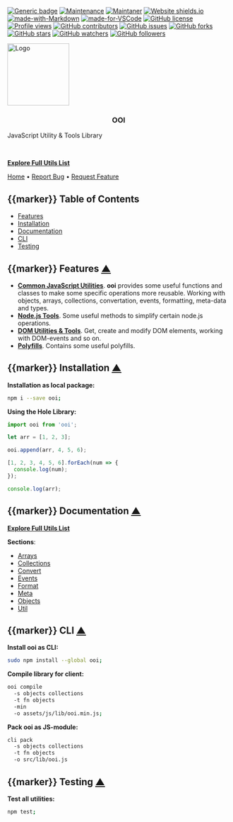 <!-- favicon: https://cdn.sencort.com/icons/sencort/logo.png -->

[![Generic badge](https://img.shields.io/badge/Version-0.1.1-green.svg)](https://shields.io/) [![Maintenance](https://img.shields.io/badge/Maintained%3F-yes-green.svg)](https://GitHub.com/Naereen/StrapDown.js/graphs/commit-activity) [![Maintaner](https://img.shields.io/badge/Maintainer-teniryte-blue)](https://img.shields.io/badge/maintainer-teniryte-blue) [![Website shields.io](https://img.shields.io/website-up-down-green-red/http/shields.io.svg)](https://ooi.sencort.com/) [![made-with-Markdown](https://img.shields.io/badge/Made%20with-Markdown-1f425f.svg)](http://commonmark.org) [![made-for-VSCode](https://img.shields.io/badge/Made%20for-VSCode-1f425f.svg)](https://code.visualstudio.com/) [![GitHub license](https://img.shields.io/github/license/Naereen/StrapDown.js.svg)](https://github.com/Naereen/StrapDown.js/blob/master/LICENSE) [![Profile views](https://gpvc.arturio.dev/teniryte)](https://gpvc.arturio.dev/teniryte) [![GitHub contributors](https://img.shields.io/github/contributors/teniryte/ooi.svg)](https://GitHub.com/teniryte/ooi/graphs/contributors/) [![GitHub issues](https://img.shields.io/github/issues/teniryte/ooi.svg)](https://GitHub.com/teniryte/ooi/issues/)
[![GitHub forks](https://img.shields.io/github/forks/teniryte/ooi.svg?style=social&label=Fork&maxAge=2592000)](https://GitHub.com/teniryte/ooi/network/) [![GitHub stars](https://img.shields.io/github/stars/teniryte/ooi.svg?style=social&label=Star&maxAge=2592000)](https://GitHub.com/teniryte/ooi/stargazers/) [![GitHub watchers](https://img.shields.io/github/watchers/teniryte/ooi.svg?style=social&label=Watch&maxAge=2592000)](https://GitHub.com/teniryte/ooi/watchers/) [![GitHub followers](https://img.shields.io/github/followers/teniryte.svg?style=social&label=Follow&maxAge=2592000)](https://github.com/teniryte?tab=followers)

<!-- Logo ================================================================== -->

<div class="section section--header" data-a="top">
<a href="https://github.com/teniryte/ooi" class="logo">
  <img src="https://cdn.sencort.com/icons/sencort/logo.png" alt="Logo" width="140" height="140">
</a>

<h3 align="center">OOI</h3>

<p align="center">
  <p class="section--header__slogan">
    JavaScript Utility & Tools Library
  </p>

  <br />

  <!-- {{DEL_START}} -->

  <p class="section--header__button">
    <a class="large-button" href="./list.html">
      <strong><i class="fas fa-list"></i> Explore Full Utils List</strong>
    </a>
  </p>

  <!-- {{DEL_END}} -->

  <p class="section--header__menu">
    <a href="./index.html"><i class="fas fa-home"></i> Home</a>
    <span> • </span>
    <a href="https://github.com/teniryte/ooi"><i class="fas fa-bug"></i> Report Bug</a>
    <span> • </span>
    <a href="https://github.com/teniryte/ooi/issues"><i class="fas fa-check-double"></i> Request Feature</a>
  </p>
</p>

</div>

<!-- {{CODE}} -->

<!-- {{DEL_START}} -->

<!-- Contents ============================================================== -->

<div class="section contents" data-a="table-of-contents">

## <span class="marker">{{marker}}</span> Table of Contents

- [Features](#features)
- [Installation](#installation)
- [Documentation](#documentation)
- [CLI](#cli)
- [Testing](#testing)

</div>

<!-- Features ============================================================== -->

<div class="index-content">

<div class="section" data-a="features">

## <span class="marker">{{marker}}</span> Features <a href="#top">▲</a>

- [**Common JavaScript Utilities**](./list.html#tags-common). **ooi** provides some useful functions and classes to make some specific operations more reusable. Working with objects, arrays, collections, convertation, events, formatting, meta-data and types.
- [**Node.js Tools**](./list.html#tags-node). Some useful methods to simplify certain node.js operations.
- [**DOM Utilities & Tools**](./list.html#tags-dom). Get, create and modify DOM elements, working with DOM-events and so on.
- [**Polyfills**](./list.html#tags-polyfills). Contains some useful polyfills.

</div>

<!-- Installation ========================================================== -->

<div class="section" data-a="installation">

## <span class="marker">{{marker}}</span> Installation <a href="#top">▲</a>

**Installation as local package:**

```sh
npm i --save ooi;
```

**Using the Hole Library:**

```javascript
import ooi from 'ooi';

let arr = [1, 2, 3];

ooi.append(arr, 4, 5, 6);

[1, 2, 3, 4, 5, 6].forEach(num => {
  console.log(num);
});

console.log(arr);
```

</div>

<!-- Documentation ========================================================= -->

<div class="section" data-a="documentation">

## <span class="marker">{{marker}}</span> Documentation <a href="#top">▲</a>

<a class="large-button" href="./list.html">
  <strong><i class="fas fa-list"></i> Explore Full Utils List</strong>
</a>

**Sections**:

- [Arrays](./list.html#section-arrays)
- [Collections](./list.html#section-collections)
- [Convert](./list.html#section-convert)
- [Events](./list.html#section-events)
- [Format](./list.html#section-format)
- [Meta](./list.html#section-meta)
- [Objects](./list.html#section-objects)
- [Util](./list.html#section-util)

</div>

<!-- CLI =================================================================== -->

<div class="section" data-a="cli">

## <span class="marker">{{marker}}</span> CLI <a href="#top">▲</a>

**Install ooi as CLI:**

```bash
sudo npm install --global ooi;
```

**Compile library for client:**

```sh
ooi compile
  -s objects collections
  -t fn objects
  -min
  -o assets/js/lib/ooi.min.js;
```

**Pack ooi as JS-module:**

```sh
cli pack
  -s objects collections
  -t fn objects
  -o src/lib/ooi.js
```

</div>

<!-- Testing =============================================================== -->

<div class="section" data-a="testing">

## <span class="marker">{{marker}}</span> Testing <a href="#top">▲</a>

**Test all utilities:**

```sh
npm test;
```

</div>

<!-- {{DEL_END}} -->

</div>
